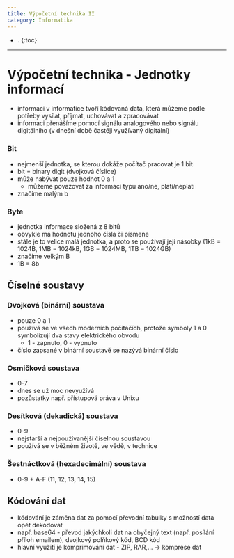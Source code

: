 ```yaml
---
title: Výpočetní technika II
category: Informatika
---
```


- .
{:toc}
---

# Výpočetní technika - Jednotky informací
- informaci v informatice tvoří kódovaná data, která můžeme podle potřeby vysílat, příjmat, uchovávat a zpracovávat
- informaci přenášíme pomocí signálu analogového nebo signálu digitálního (v dnešní době častěji využívaný digitální)

### Bit
- nejmenší jednotka, se kterou dokáže počítač pracovat je 1 bit
- bit = binary digit (dvojková číslice)
- může nabývat pouze hodnot 0 a 1 
    - můžeme považovat za informaci typu ano/ne, platí/neplatí
- značíme malým b

### Byte
- jednotka informace složená z 8 bitů
- obvykle má hodnotu jednoho čísla či písmene
- stále je to velice malá jednotka, a proto se používají její násobky (1kB = 1024B, 1MB = 1024kB, 1GB = 1024MB, 1TB = 1024GB)
- značíme velkým B
- 1B = 8b

## Číselné soustavy

### Dvojková (binární) soustava
- pouze 0 a 1
- používá se ve všech moderních počítačích, protože symboly 1 a 0 symbolizují dva stavy elektrického obvodu
    - 1 - zapnuto, 0 - vypnuto
- číslo zapsané v binární soustavě se nazývá binární číslo

### Osmičková soustava
- 0-7
- dnes se už moc nevyužívá
- pozůstatky např. přístupová práva v Unixu

### Desítková (dekadická) soustava
- 0-9
- nejstarší a nejpoužívanější číselnou soustavou
- používá se v běžném životě, ve vědě, v technice

### Šestnáctková (hexadecimální) soustava
- 0-9 + A-F (11, 12, 13, 14, 15)

## Kódování dat
- kódování je záměna dat za pomocí převodní tabulky s možností data opět dekódovat
- např. base64 - převod jakýchkoli dat na obyčejný text (např. posílání příloh emailem), dvojkový polňkový kód, BCD kód
- hlavní využití je komprimování dat - ZIP, RAR,... -> komprese dat